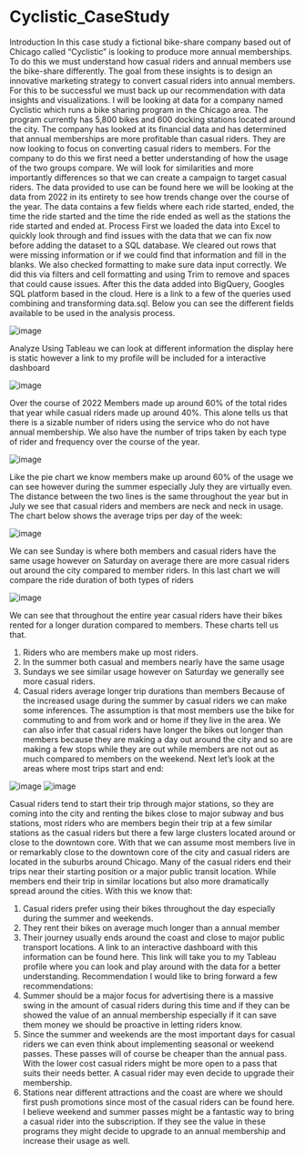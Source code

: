 # Cyclistic_CaseStudy
Introduction
In this case study a fictional bike-share company based out of Chicago called “Cyclistic” is looking to produce more annual memberships. To do this we must understand how casual riders and annual members use the bike-share differently. The goal from these insights is to design an innovative marketing strategy to convert casual riders into annual members. For this to be successful we must back up our recommendation with data insights and visualizations.
I will be looking at data for a company named Cyclistic which runs a bike sharing program in the Chicago area. The program currently has 5,800 bikes and 600 docking stations located around the city. The company has looked at its financial data and has determined that annual memberships are more profitable than casual riders. They are now looking to focus on converting casual riders to members.
For the company to do this we first need a better understanding of how the usage of the two groups compare. We will look for similarities and more importantly differences so that we can create a campaign to target casual riders.
The data provided to use can be found here we will be looking at the data from 2022 in its entirety to see how trends change over the course of the year. The data contains a few fields where each ride started, ended, the time the ride started and the time the ride ended as well as the stations the ride started and ended at.
Process
First we loaded the data into Excel to quickly look through and find issues with the data that we can fix now before adding the dataset to a SQL database. We cleared out rows that were missing information or if we could find that information and fill in the blanks.
We also checked formatting to make sure data input correctly. We did this via filters and cell formatting and using Trim to remove and spaces that could cause issues. After this the data added into BigQuery, Googles SQL platform based in the cloud. Here is a link to a few of the queries used combining and transforming data.sql.
Below you can see the different fields available to be used in the analysis process.

![image](https://github.com/zandril/Cyclistic_CaseStudy/assets/41587782/72fb3054-d4bf-46ee-8f5b-e74cf70b9f8b)

Analyze 
Using Tableau we can look at different information the display here is static however a link to my profile will be included for a interactive dashboard

![image](https://github.com/zandril/Cyclistic_CaseStudy/assets/41587782/6eb0146a-7881-41d6-8cb0-4ca5db20b1da)

Over the course of 2022 Members made up around 60% of the total rides that year while casual riders made up around 40%. This alone tells us that there is a sizable number of riders using the service who do not have annual membership.
We also have the number of trips taken by each type of rider and frequency over the course of the year.

![image](https://github.com/zandril/Cyclistic_CaseStudy/assets/41587782/7cc8d074-ae94-43f9-a512-ed196cf96d79)

Like the pie chart we know members make up around 60% of the usage we can see however during the summer especially July they are virtually even. The distance between the two lines is the same throughout the year but in July we see that casual riders and members are neck and neck in usage.
The chart below shows the average trips per day of the week:

![image](https://github.com/zandril/Cyclistic_CaseStudy/assets/41587782/08722c3c-1c60-413f-a211-397481e848af)

We can see Sunday is where both members and casual riders have the same usage however on Saturday on average there are more casual riders out around the city compared to member riders.
In this last chart we will compare the ride duration of both types of riders

![image](https://github.com/zandril/Cyclistic_CaseStudy/assets/41587782/4ec69108-74e0-4699-b719-5e7384be3c6b)

We can see that throughout the entire year casual riders have their bikes rented for a longer duration compared to members.
These charts tell us that. 
1.	Riders who are members make up most riders. 
2.	In the summer both casual and members nearly have the same usage
3.	Sundays we see similar usage however on Saturday we generally see more casual riders.
4.	Casual riders average longer trip durations than members 
Because of the increased usage during the summer by casual riders we can make some inferences. The assumption is that most members use the bike for commuting to and from work and or home if they live in the area.
We can also infer that casual riders have longer the bikes out longer than members because they are making a day out around the city and so are making a few stops while they are out while members are not out as much compared to members on the weekend.
Next let’s look at the areas where most trips start and end: 

![image](https://github.com/zandril/Cyclistic_CaseStudy/assets/41587782/20d36591-6bc9-487f-a44f-b3a0ca01c213)
![image](https://github.com/zandril/Cyclistic_CaseStudy/assets/41587782/106bbf16-028c-4959-b8f0-be48f678693b)

Casual riders tend to start their trip through major stations, so they are coming into the city and renting the bikes close to major subway and bus stations, most riders who are members begin their trip at a few similar stations as the casual riders but there a few large clusters located around or close to the downtown core. With that we can assume most members live in or remarkably close to the downtown core of the city and casual riders are located in the suburbs around Chicago. 
Many of the casual riders end their trips near their starting position or a major public transit location. While members end their trip in similar locations but also more dramatically spread around the cities.
With this we know that:
1.	Casual riders prefer using their bikes throughout the day especially during the summer and weekends.
2.	They rent their bikes on average much longer than a annual member
3.	Their journey usually ends around the coast and close to major public transport locations.
A link to an interactive dashboard with this information can be found here. This link will take you to my Tableau profile where you can look and play around with the data for a better understanding.
Recommendation 
I would like to bring forward a few recommendations:
1.	Summer should be a major focus for advertising there is a massive swing in the amount of casual riders during this time and if they can be showed the value of an annual membership especially if it can save them money we should be proactive in letting riders know.
2.	Since the summer and weekends are the most important days for casual riders we can even think about implementing seasonal or weekend passes. These passes will of course be cheaper than the annual pass. With the lower cost casual riders might be more open to a pass that suits their needs better. A casual rider may even decide to upgrade their membership.
3.	Stations near different attractions and the coast are where we should first push promotions since most of the casual riders can be found here.
I believe weekend and summer passes might be a fantastic way to bring a casual rider into the subscription. If they see the value in these programs they might decide to upgrade to an annual membership and increase their usage as well.
